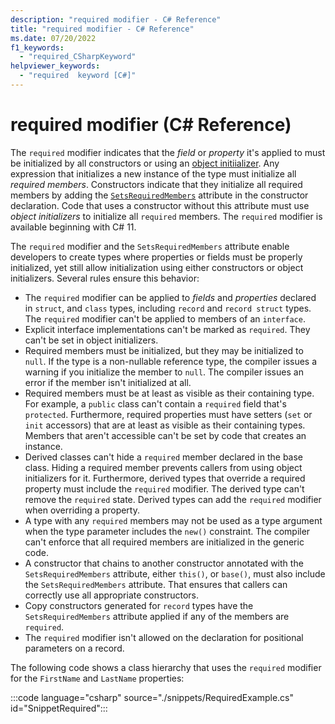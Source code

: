 ```yaml
---
description: "required modifier - C# Reference"
title: "required modifier - C# Reference"
ms.date: 07/20/2022
f1_keywords: 
  - "required_CSharpKeyword"
helpviewer_keywords: 
  - "required  keyword [C#]"
---
```

# required modifier (C# Reference)

The `required` modifier indicates that the *field* or *property* it's applied to must be initialized by all constructors or using an [object initiializer](../../programming-guide/classes-and-structs/object-and-collection-initializers.md). Any expression that initializes a new instance of the type must initialize all *required members*. Constructors indicate that they initialize all required members by adding the [`SetsRequiredMembers`](../attributes/general.md#setsrequiredmembers-attribute) attribute in the constructor declaration. Code that uses a constructor without this attribute must use *object initializers* to initialize all `required` members. The `required` modifier is available beginning with C# 11.

The `required` modifier and the `SetsRequiredMembers` attribute enable developers to create types where properties or fields must be properly initialized, yet still allow initialization using either constructors or object initializers. Several rules ensure this behavior:

- The `required` modifier can be applied to *fields* and *properties* declared in `struct`, and `class` types, including `record` and `record struct` types. The `required` modifier can't be applied to members of an `interface`.
- Explicit interface implementations can't be marked as `required`. They can't be set in object initializers.
- Required members must be initialized, but they may be initialized to `null`. If the type is a non-nullable reference type, the compiler issues a warning if you initialize the member to `null`. The compiler issues an error if the member isn't initialized at all.
- Required members must be at least as visible as their containing type. For example, a `public` class can't contain a `required` field that's `protected`. Furthermore, required properties must have setters (`set` or `init` accessors) that are at least as visible as their containing types. Members that aren't accessible can't be set by code that creates an instance.
- Derived classes can't hide a `required` member declared in the base class. Hiding a required member prevents callers from using object initializers for it. Furthermore, derived types that override a required property must include the `required` modifier.  The derived type can't remove the `required` state. Derived types can add the `required` modifier when overriding a property.
- A type with any `required` members may not be used as a type argument when the type parameter includes the `new()` constraint. The compiler can't enforce that all required members are initialized in the generic code.
- A constructor that chains to another constructor annotated with the `SetsRequiredMembers` attribute, either `this()`, or `base()`, must also include the `SetsRequiredMembers` attribute. That ensures that callers can correctly use all appropriate constructors.
- Copy constructors generated for `record` types have the `SetsRequiredMembers` attribute applied if any of the members are `required`.
- The `required` modifier isn't allowed on the declaration for positional parameters on a record.

The following code shows a class hierarchy that uses the `required` modifier for the `FirstName` and `LastName` properties:

:::code language="csharp" source="./snippets/RequiredExample.cs" id="SnippetRequired":::
